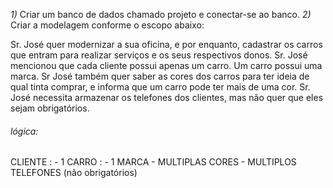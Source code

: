 *1)* Criar um banco de dados chamado projeto e conectar-se ao banco.
*2)* Criar a modelagem conforme o escopo abaixo:

<p>
  Sr. José quer modernizar a sua oficina, e por enquanto, cadastrar os carros que entram
  para realizar serviços e os seus respectivos donos. Sr. José mencionou que cada cliente
  possui apenas um carro. Um carro possui uma marca. Sr José também quer saber as cores
  dos carros para ter ideia de qual tinta comprar, e informa que um carro pode ter mais
  de uma cor. Sr. José necessita armazenar os telefones dos clientes, mas não quer que
  eles sejam obrigatórios.
</p>

###### lógica:

  CLIENTE :
    - 1 CARRO :
          - 1 MARCA
          - MULTIPLAS CORES
    - MULTIPLOS TELEFONES (não obrigatórios)

